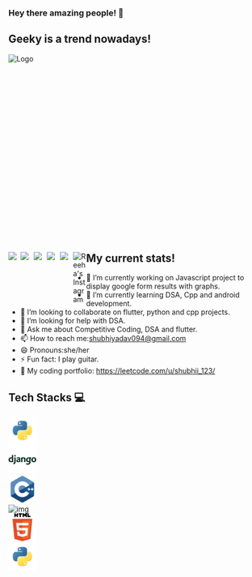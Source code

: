 ### Hey there amazing people! 👋


## Geeky is a trend nowadays!
 <img src="https://cdn.dribbble.com/users/200733/screenshots/14483298/media/09109fe2c04c8c796e660f7dd68c28bf.png" align="right" alt="Logo" width="520" height="390"><br/>
 
 <a href="https://www.linkedin.com/in/shubhi-yadav-53a357191/">
  <img align="left" width="24px" src="https://cdn.jsdelivr.net/npm/simple-icons@v3/icons/linkedin.svg"  />
</a>
<a href="https://twitter.com/shubhii0206">
  <img align="left" width="26px" src="https://cdn.jsdelivr.net/npm/simple-icons@v3/icons/twitter.svg" />
</a>
<a href="mailto:shubhiyadav094@gmail.com">
  <img align="left" width="26px" src="https://cdn.jsdelivr.net/npm/simple-icons@v3/icons/gmail.svg" />
</a>
<a href="https://www.quora.com/profile/Shubhi-Yadav-48">
  <img align="left" width="26px" src="https://cdn.jsdelivr.net/npm/simple-icons@v3/icons/quora.svg" />
</a>
<a href="https://medium.com/@shubhiyadav094">
  <img align="left" width="26px" src="https://cdn.jsdelivr.net/npm/simple-icons@v3/icons/medium.svg" />
</a>
<a href="https://instagram.com/shubhii0206/">
  <img align="left" alt="Reeha's Instagram" width="26px" src="https://cdn.jsdelivr.net/npm/simple-icons@v3/icons/instagram.svg" />
</a>

<br>



## My current stats!


- 🔭 I’m currently working on  Javascript project to display google form results with graphs.
- 🌱 I’m currently learning DSA, Cpp and android development.
- 👯 I’m looking to collaborate on flutter, python and cpp projects.
- 🤔 I’m looking for help with DSA.
- 💬 Ask me about Competitive Coding, DSA and flutter.
- 📫 How to reach me:shubhiyadav094@gmail.com
- 😄 Pronouns:she/her
- ⚡ Fun fact: I play guitar.
- :purple_heart: My coding portfolio: https://leetcode.com/u/shubhii_123/

## Tech Stacks :computer:



<div style="display:inline-block;vertical-align:left;">
    <img src="https://raw.githubusercontent.com/github/explore/80688e429a7d4ef2fca1e82350fe8e3517d3494d/topics/python/python.png" width="55" height="55" alt="img"/>
</div><br>

<div style="display:inline-block;vertical-align:left;">
    <img src="https://raw.githubusercontent.com/github/explore/80688e429a7d4ef2fca1e82350fe8e3517d3494d/topics/django/django.png" width="55" height="55" alt="img"/>
</div><br>

    

<div style="display:inline-block;vertical-align:left;">
    <img src="https://raw.githubusercontent.com/github/explore/80688e429a7d4ef2fca1e82350fe8e3517d3494d/topics/cpp/cpp.png" width="55" height="55" alt="img"/>
</div><br>

<div style="display:inline-block;vertical-align:left;">
    <img src="https://miro.medium.com/max/1000/1*ilC2Aqp5sZd1wi0CopD1Hw.png" width="55" height="55" alt="img"/>
</div><br>

<div style="display:inline-block;vertical-align:left;">
    <img src="https://raw.githubusercontent.com/github/explore/80688e429a7d4ef2fca1e82350fe8e3517d3494d/topics/html/html.png" width="55" height="55" alt="img"/>
</div><br>

<div style="display:inline-block;vertical-align:left;">
    <img src="https://raw.githubusercontent.com/github/explore/80688e429a7d4ef2fca1e82350fe8e3517d3494d/topics/python/python.png" width="55" height="55" alt="img"/>
</div>


